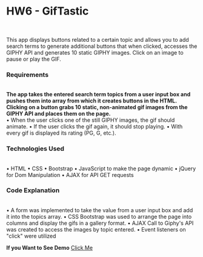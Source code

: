 <h1>HW6 - GifTastic</h1>
<br>
<p>This app displays buttons related to a certain topic and allows you to add search terms to generate additional buttons that when clicked, accesses the GIPHY API and generates 10 static GIPHY images. Click on an image to pause or play the GIF.</p>
<h3>Requirements</h3>
<br>
<strong>The app takes the entered search term topics from a user input box and pushes them into array from which it creates buttons in the HTML. Clicking on a button grabs 10 static, non-animated gif images from the GIPHY API and places them on the page.</strong>
<br>
•	When the user clicks one of the still GIPHY images, the gif should animate.
•	If the user clicks the gif again, it should stop playing.
•	With every gif is displayed its rating (PG, G, etc.).
<br>
<h3>Technologies Used</h3>
<br>
•	HTML
•	CSS 
•	Bootstrap
•	JavaScript to make the page dynamic
•	jQuery for Dom Manipulation
•	AJAX for API GET requests
<br>
<h3>Code Explanation</h3>
<br>
•	A form was implemented to take the value from a user input box and add it into the topics array.
•	CSS Bootstrap was used to arrange the page into columns and display the gifs in a gallery format.
•	AJAX Call to Giphy's API was created to access the images by topic entered.
•	Event listeners on "click" were utilized 

<strong>If you Want to See Demo</strong> <a href = "https://nebiyouk.github.io/GifTastic" target = "_blank">Click Me</a>

